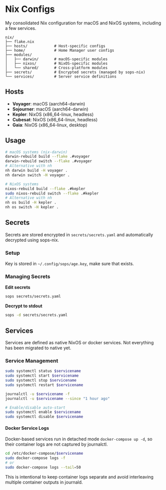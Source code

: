 # Nix Configs

My consolidated Nix configuration for macOS and NixOS systems, including a few services.

```
nix/
├── flake.nix
├── hosts/            # Host-specific configs
├── home/             # Home Manager user configs
├── modules/
│   ├── darwin/       # macOS-specific modules
│   ├── nixos/        # NixOS-specific modules
│   └── shared/       # Cross-platform modules
├── secrets/          # Encrypted secrets (managed by sops-nix)
└── services/         # Server service definitions
```

## Hosts

- **Voyager**: macOS (aarch64-darwin)
- **Sojourner**: macOS (aarch64-darwin)
- **Kepler**: NixOS (x86_64-linux, headless)
- **Cubesat**: NixOS (x86_64-linux, headless)
- **Gaia**: NixOS (x86_64-linux, desktop)

## Usage

```bash
# macOS systems (nix-darwin)
darwin-rebuild build --flake .#voyager
darwin-rebuild switch --flake .#voyager
# Alternative with nh
nh darwin build -H voyager .
nh darwin switch -H voyager .

# NixOS systems
nixos-rebuild build --flake .#kepler
sudo nixos-rebuild switch --flake .#kepler
# Alternative with nh
nh os build -H kepler .
nh os switch -H kepler .
```

## Secrets

Secrets are stored encrypted in `secrets/secrets.yaml` and automatically decrypted using sops-nix.

### Setup

Key is stored in `~/.config/sops/age.key`, make sure that exists.

### Managing Secrets

**Edit secrets**

```bash
sops secrets/secrets.yaml
```

**Decrypt to stdout**

```bash
sops -d secrets/secrets.yaml
```

## Services

Services are defined as native NixOS or docker services. Not everything has been migrated to native yet.

### Service Management

```bash
sudo systemctl status $servicename
sudo systemctl start $servicename
sudo systemctl stop $servicename
sudo systemctl restart $servicename

journalctl -u $servicename -f
journalctl -u $servicename --since "1 hour ago"

# Enable/disable auto-start
sudo systemctl enable $servicename
sudo systemctl disable $servicename
```

#### Docker Service Logs

Docker-based services run in detached mode `docker-compose up -d`, so their container logs are not captured by journalctl.

```bash
cd /etc/docker-compose/$servicename
sudo docker-compose logs -f
# or
sudo docker-compose logs --tail=50
```

This is intentional to keep container logs separate and avoid interleaving multiple container outputs in journald.

